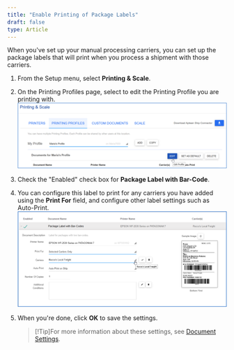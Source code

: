```yaml
---
title: "Enable Printing of Package Labels"
draft: false
type: Article
---
```


When you've set up your manual processing carriers, you can set up the package labels that will print when you process a shipment with those carriers.
1. From the Setup menu, select **Printing & Scale**.
2. On the Printing Profiles page, select to edit the Printing Profile you are printing with.![](assets/images/aptean-ship-manual-7.png)
3. Check the "Enabled" check box for **Package Label with Bar-Code**.
4. You can configure this label to print for any carriers you have added using the **Print For** field, and configure other label settings such as Auto-Print.
![](assets/images/print-bar-coded-label-setup-1.png)
5. When you're done, click **OK** to save the settings.


    >[!Tip]For more information about these settings, see [Document Settings](http://ask.shipping.apteancloud.com/akb/document-settings/).

